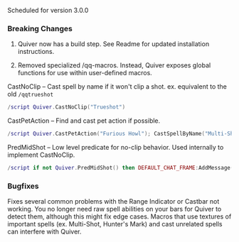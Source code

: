 Scheduled for version 3.0.0

### Breaking Changes
1. Quiver now has a build step. See Readme for updated installation instructions.

2. Removed specialized /qq-macros. Instead, Quiver exposes global functions for use within user-defined macros.

CastNoClip – Cast spell by name if it won't clip a shot.
ex. equivalent to the old `/qqtrueshot`
```lua
/script Quiver.CastNoClip("Trueshot")
```

CastPetAction – Find and cast pet action if possible.
```lua
/script Quiver.CastPetAction("Furious Howl"); CastSpellByName("Multi-Shot")
```

PredMidShot – Low level predicate for no-clip behavior. Used internally to implement CastNoClip.
```lua
/script if not Quiver.PredMidShot() then DEFAULT_CHAT_FRAME:AddMessage("Reloading") end
```

### Bugfixes
Fixes several common problems with the Range Indicator or Castbar not working. You no longer need raw spell abilities on your bars for Quiver to detect them, although this might fix edge cases. Macros that use textures of important spells (ex. Multi-Shot, Hunter's Mark) and cast unrelated spells can interfere with Quiver.
